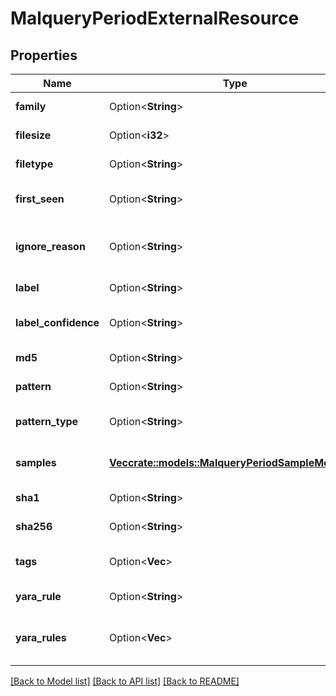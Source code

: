 # MalqueryPeriodExternalResource

## Properties

Name | Type | Description | Notes
------------ | ------------- | ------------- | -------------
**family** | Option<**String**> | Sample family | [optional]
**filesize** | Option<**i32**> | Sample size | [optional]
**filetype** | Option<**String**> | Sample file type | [optional]
**first_seen** | Option<**String**> | Date when it was first seen | [optional]
**ignore_reason** | Option<**String**> | Reason why the resource is ignored | [optional]
**label** | Option<**String**> | Sample label | [optional]
**label_confidence** | Option<**String**> | Resource label confidence | [optional]
**md5** | Option<**String**> | Sample MD5 | [optional]
**pattern** | Option<**String**> | Search pattern | [optional]
**pattern_type** | Option<**String**> | Search pattern type | [optional]
**samples** | [**Vec<crate::models::MalqueryPeriodSampleMetadata>**](malquery.SampleMetadata.md) | List of sample metadata | 
**sha1** | Option<**String**> | Sample SHA1 | [optional]
**sha256** | Option<**String**> | Sample SHA256 | [optional]
**tags** | Option<**Vec<String>**> | List of resource tags | [optional]
**yara_rule** | Option<**String**> | Search YARA rule | [optional]
**yara_rules** | Option<**Vec<String>**> | List of YARA rules for related files | [optional]

[[Back to Model list]](../README.md#documentation-for-models) [[Back to API list]](../README.md#documentation-for-api-endpoints) [[Back to README]](../README.md)


